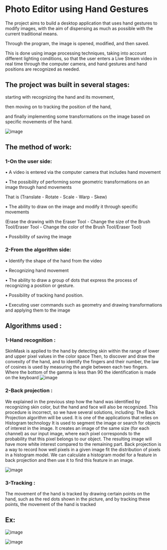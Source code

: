 # Photo Editor using Hand Gestures

The project aims to build a desktop application that uses hand gestures to modify images, with the aim of dispensing as much as possible with the current traditional means. 

Through the program, the image is opened, modified, and then saved.

This is done using image processing techniques, taking into account different lighting conditions, so that the user enters a Live Stream video in real time through the computer camera, and hand gestures and hand positions are recognized as needed.

## The project was built in several stages:
starting with recognizing the hand and its movement, 

then moving on to tracking the position of the hand, 

and finally implementing some transformations on the image based on specific movements of the hand.

![image](https://github.com/halalek/Photo-Editor-using-Hand-Gestures/assets/112726630/26de4333-1da2-4b19-8772-a163691759ba)


## The method of work:
### 1-On the user side:
• A video is entered via the computer camera that includes hand movement

• The possibility of performing some geometric transformations on an image through hand movements

That is (Translate - Rotate - Scale - Warp - Skew)

• The ability to draw on the image and modify it through specific movements

(Erase the drawing with the Eraser Tool - Change the size of the Brush Tool/Eraser Tool - Change the color of the Brush Tool/Eraser Tool)

• Possibility of saving the image

               




   ### 2-From the algorithm side:
• Identify the shape of the hand from the video

• Recognizing hand movement

• The ability to draw a group of dots that express the process of recognizing a position or gesture.

• Possibility of tracking hand position.

• Executing user commands such as geometry and drawing transformations and applying them to the image


## Algorithms used :
### 1-Hand recognition :
SkinMask is applied to the hand by detecting skin within the range of lower and upper pixel values in the color space
Then, to discover and draw the convexity of the hand, and to identify the fingers and their number, the law of cosines is used by measuring the angle between each two fingers.
Where the bottom of the gamma is less than 90 the identification is made on the keyboard
![image](https://github.com/halalek/Photo-Editor-using-Hand-Gestures/assets/112726630/99a0684d-e027-49f0-8f0a-1613dabdd120)


### 2-Back projection :
We explained in the previous step how the hand was identified by recognizing skin color, but the hand and face will also be recognized. This procedure is incorrect, so we have several solutions, including: The Back Projection algorithm will be used.
   It is one of the applications that relies on Histogram technology
It is used to segment the image or search for objects of interest in the image. It creates an image of the same size (for each channel) as our input image, where each pixel corresponds to the probability that this pixel belongs to our object. The resulting image will have more white interest compared to the remaining part. Back projection is a way to record how well pixels in a given image fit the distribution of pixels in a histogram model. We can calculate a histogram model for a feature in back projection and then use it to find this feature in an image.

![image](https://github.com/halalek/Photo-Editor-using-Hand-Gestures/assets/112726630/56320a9e-cdd5-4274-aa41-527c485364c6)

### 3-Tracking :
The movement of the hand is tracked by drawing certain points on the hand, such as the red dots shown in the picture, and by tracking these points, the movement of the hand is tracked

## Ex:

![image](https://github.com/halalek/Photo-Editor-using-Hand-Gestures/assets/112726630/34e54203-2d53-4332-aa5e-c87c4a94f85b)

![image](https://github.com/halalek/Photo-Editor-using-Hand-Gestures/assets/112726630/1bef1a07-cc9a-498e-9730-5a4939fbd46c)





